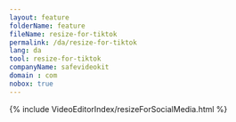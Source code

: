 ```yaml
---
layout: feature
folderName: feature
fileName: resize-for-tiktok
permalink: /da/resize-for-tiktok
lang: da
tool: resize-for-tiktok
companyName: safevideokit
domain : com
nobox: true
---
```


{% include VideoEditorIndex/resizeForSocialMedia.html %}

   